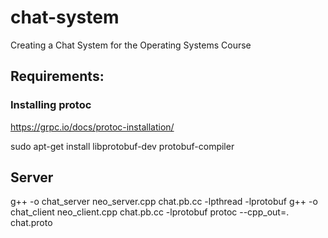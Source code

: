 # chat-system
Creating a Chat System for the Operating Systems Course

## Requirements:

### Installing protoc
https://grpc.io/docs/protoc-installation/

sudo apt-get install libprotobuf-dev protobuf-compiler

## Server

g++ -o chat_server neo_server.cpp chat.pb.cc -lpthread -lprotobuf
g++ -o chat_client neo_client.cpp chat.pb.cc -lprotobuf
protoc --cpp_out=. chat.proto 